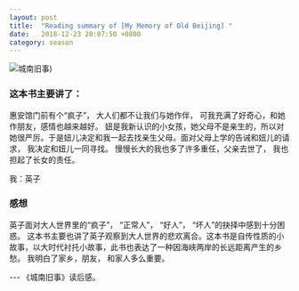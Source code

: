 ```yaml
---
layout: post
title:  "Reading summary of [My Memory of Old Beijing] "
date:   2018-12-23 20:07:50 +0800
category: season
---
```

![城南旧事](http://b-ssl.duitang.com/uploads/item/201306/22/20130622175051_2VPWd.jpeg))

### 这本书主要讲了：

惠安馆门前有个“疯子”， 大人们都不让我们与她作伴， 可我充满了好奇心，和她作朋友，感情也越来越好。 妞是我新认识的小女孩，她父母不是亲生的，所以对她很严厉。于是妞儿决定和我一起去找亲生父母。面对父母上学的告诫和妞儿的请求， 我决定和妞儿一同寻找。 慢慢长大的我也多了许多重任，父亲去世了， 我也担起了长女的责任。 

我：英子

### 感想

英子面对大人世界里的“疯子”， “正常人”， “好人”， “坏人”的抉择中感到十分困惑。 这本书主要也讲了英子观察到大人世界的悲欢离合。这本书是自传性质的小故事，以大时代衬托小故事，此书也表达了一种因海峡两岸的长远距离产生的乡愁。 我明白了家乡，朋友， 和家人多么重要。 

--- 《城南旧事》读后感。

